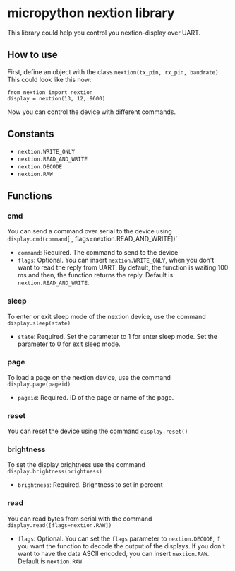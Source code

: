 # micropython nextion library
 This library could help you control you nextion-display over UART.
## How to use
First, define an object with the class `nextion(tx_pin, rx_pin, baudrate)`
This could look like this now:<br>
```
from nextion import nextion
display = nextion(13, 12, 9600) 
```
Now you can control the device with different commands.
## Constants
- `nextion.WRITE_ONLY`
- `nextion.READ_AND_WRITE`
- `nextion.DECODE`
- `nextion.RAW`
## Functions
### cmd
You can send a command over serial to the device using `display.cmd(command`[ , flags=nextion.READ_AND_WRITE])`<br>
- `command`: Required. The command to send to the device
- `flags`: Optional. You can insert `nextion.WRITE_ONLY`, when you don't want to read the reply from UART. By default, the function is waiting 100 ms and then, the function returns the reply.  Default is `nextion.READ_AND_WRITE`.
### sleep
To enter or exit sleep mode of the nextion device, use the command `display.sleep(state)`<br>
- `state`: Required. Set the parameter to 1 for enter sleep mode. Set the parameter to 0 for exit sleep mode.
### page
To load a page on the nextion device, use the command `display.page(pageid)`<br>
- `pageid`: Required. ID of the page or name of the page.
### reset
You can reset the device using the command `display.reset()`
### brightness
To set the display brightness use the command `display.brightness(brightness)`<br>
- `brightness`: Required. Brightness to set in percent
### read
You can read bytes from serial with the command `display.read([flags=nextion.RAW])`
- `flags`: Optional. You can set the `flags` parameter to `nextion.DECODE`, if you want the function to decode the output of the displays. If you don't want to have the data ASCII encoded, you can insert `nextion.RAW`. Default is `nextion.RAW`.
